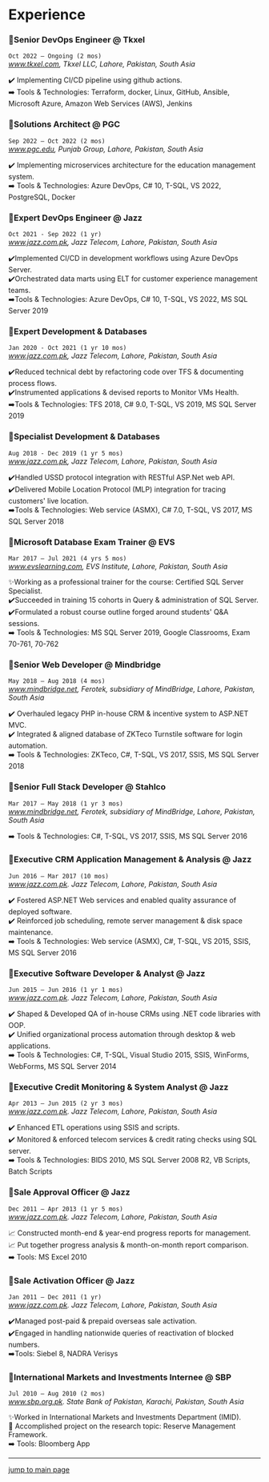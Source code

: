 # Experience

### 💼Senior DevOps Engineer @ Tkxel

`Oct 2022 – Ongoing (2 mos)`  
_www.tkxel.com, Tkxel LLC, Lahore, Pakistan, South Asia_

✔️ Implementing CI/CD pipeline using github actions.  
➡️ Tools & Technologies: Terraform, docker, Linux, GitHub, Ansible, Microsoft Azure, Amazon Web Services (AWS), Jenkins

### 💼Solutions Architect @ PGC

`Sep 2022 – Oct 2022 (2 mos)`  
_www.pgc.edu, Punjab Group, Lahore, Pakistan, South Asia_

✔️ Implementing microservices architecture for the education management system.  
➡️ Tools & Technologies: Azure DevOps, C# 10, T-SQL, VS 2022, PostgreSQL, Docker

### 💼Expert DevOps Engineer @ Jazz

`Oct 2021 - Sep 2022 (1 yr)`  
_www.jazz.com.pk, Jazz Telecom, Lahore, Pakistan, South Asia_

✔️Implemented CI/CD in development workflows using Azure DevOps Server.  
✔️Orchestrated data marts using ELT for customer experience management teams.  
➡️Tools & Technologies: Azure DevOps, C# 10, T-SQL, VS 2022, MS SQL Server 2019

### 💼Expert Development & Databases

`Jan 2020 - Oct 2021 (1 yr 10 mos)`  
_www.jazz.com.pk, Jazz Telecom, Lahore, Pakistan, South Asia_

✔️Reduced technical debt by refactoring code over TFS & documenting process flows.  
✔️Instrumented applications & devised reports to Monitor VMs Health.  
➡️Tools & Technologies: TFS 2018, C# 9.0, T-SQL, VS 2019, MS SQL Server 2019

### 💼Specialist Development & Databases

`Aug 2018 - Dec 2019 (1 yr 5 mos)`  
_www.jazz.com.pk, Jazz Telecom, Lahore, Pakistan, South Asia_

✔️Handled USSD protocol integration with RESTful ASP.Net web API.  
✔️Delivered Mobile Location Protocol (MLP) integration for tracing customers' live location.  
➡️Tools & Technologies: Web service (ASMX), C# 7.0, T-SQL, VS 2017, MS SQL Server 2018

### 💼Microsoft Database Exam Trainer @ EVS

`Mar 2017 – Jul 2021 (4 yrs 5 mos)`  
_www.evslearning.com, EVS Institute, Lahore, Pakistan, South Asia_

✨Working as a professional trainer for the course: Certified SQL Server Specialist.  
✔️Succeeded in training 15 cohorts in Query & administration of SQL Server.  
✔️Formulated a robust course outline forged around students' Q&A sessions.  
➡️ Tools & Technologies: MS SQL Server 2019, Google Classrooms, Exam 70-761, 70-762

### 💼Senior Web Developer @ Mindbridge

`May 2018 – Aug 2018 (4 mos)`  
_www.mindbridge.net, Ferotek, subsidiary of MindBridge, Lahore, Pakistan, South Asia_

✔️ Overhauled legacy PHP in-house CRM & incentive system to ASP.NET MVC.  
✔️ Integrated & aligned database of ZKTeco Turnstile software for login automation.  
➡️ Tools & Technologies: ZKTeco, C#, T-SQL, VS 2017, SSIS, MS SQL Server 2018

### 💼Senior Full Stack Developer @ Stahlco

`Mar 2017 – May 2018 (1 yr 3 mos)`  
_www.mindbridge.net, Ferotek, subsidiary of MindBridge, Lahore, Pakistan, South Asia_

➡️ Tools & Technologies: C#, T-SQL, VS 2017, SSIS, MS SQL Server 2016

### 💼Executive CRM Application Management & Analysis @ Jazz

`Jun 2016 – Mar 2017 (10 mos)`  
_www.jazz.com.pk. Jazz Telecom, Lahore, Pakistan, South Asia_

✔️ Fostered ASP.NET Web services and enabled quality assurance of deployed software.  
✔️ Reinforced job scheduling, remote server management & disk space maintenance.  
➡️ Tools & Technologies: Web service (ASMX), C#, T-SQL, VS 2015, SSIS, MS SQL Server 2016

### 💼Executive Software Developer & Analyst @ Jazz

`Jun 2015 – Jun 2016 (1 yr 1 mos)`  
_www.jazz.com.pk. Jazz Telecom, Lahore, Pakistan, South Asia_

✔️ Shaped & Developed QA of in-house CRMs using .NET code libraries with OOP.  
✔️ Unified organizational process automation through desktop & web applications.  
➡️ Tools & Technologies: C#, T-SQL, Visual Studio 2015, SSIS, WinForms, WebForms, MS SQL Server 2014

### 💼Executive Credit Monitoring & System Analyst @ Jazz

`Apr 2013 – Jun 2015 (2 yr 3 mos)`  
_www.jazz.com.pk. Jazz Telecom, Lahore, Pakistan, South Asia_

✔️ Enhanced ETL operations using SSIS and scripts.  
✔️ Monitored & enforced telecom services & credit rating checks using SQL server.  
➡️ Tools & Technologies: BIDS 2010, MS SQL Server 2008 R2, VB Scripts, Batch Scripts

### 💼Sale Approval Officer @ Jazz

`Dec 2011 – Apr 2013 (1 yr 5 mos)`  
_www.jazz.com.pk. Jazz Telecom, Lahore, Pakistan, South Asia_

📈 Constructed month-end & year-end progress reports for management.  
📈 Put together progress analysis & month-on-month report comparison.  
➡️ Tools: MS Excel 2010

### 💼Sale Activation Officer @ Jazz

`Jan 2011 – Dec 2011 (1 yr)`  
_www.jazz.com.pk. Jazz Telecom, Lahore, Pakistan, South Asia_

✔️Managed post-paid & prepaid overseas sale activation.  
✔️Engaged in handling nationwide queries of reactivation of blocked numbers.  
➡️Tools: Siebel 8, NADRA Verisys

### 💼International Markets and Investments Internee @ SBP

`Jul 2010 – Aug 2010 (2 mos)`  
_www.sbp.org.pk. State Bank of Pakistan, Karachi, Pakistan, South Asia_

✨Worked in International Markets and Investments Department (IMID).  
📖 Accomplished project on the research topic: Reserve Management Framework.  
➡️ Tools: Bloomberg App

---
[jump to main page](https://mabubakarriaz.github.io)

<!-- Google tag (gtag.js) -->
<script async src="https://www.googletagmanager.com/gtag/js?id=G-T8M8FBW7SY"></script>
<script>
  window.dataLayer = window.dataLayer || [];
  function gtag(){dataLayer.push(arguments);}
  gtag('js', new Date());

  gtag('config', 'G-T8M8FBW7SY');
</script>
